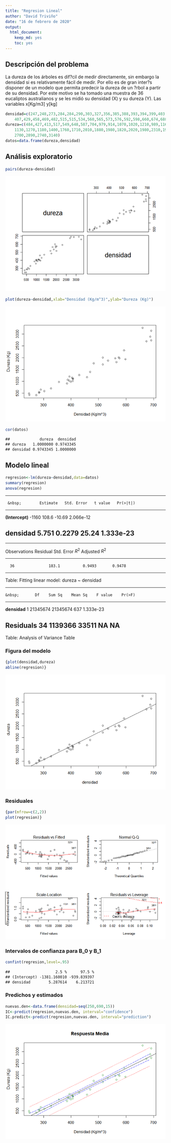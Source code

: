 ```yaml
---
title: "Regresion Lineal"
author: "David Triviño"
date: "16 de febrero de 2020"
output: 
  html_document:
    keep_md: yes
    toc: yes
---
```




## Descripción del problema

La dureza de los árboles es dif?cil de medir directamente, 
sin embargo la densidad si es relativamente fácil de medir. 
Por ello es de gran inter?s disponer de un modelo que permita 
predecir la dureza de un ?rbol a partir de su densidad. 
Por este motivo se ha tomado una muestra de 36 eucaliptos 
australianos y se les midió su densidad (X) y su dureza (Y). 
Las variables x[Kg/m3] y[kg]


```r
densidad=c(247,248,273,284,284,290,303,327,356,385,388,393,394,399,403,406,407,
    407,429,458,469,482,515,515,534,560,565,573,576,592,598,660,674,688,691,691)
dureza=c(484,427,413,517,549,648,587,704,979,914,1070,1020,1210,989,1160,1010,1100,
    1130,1270,1180,1400,1760,1710,2010,1880,1980,1820,2020,1980,2310,1940,3260,
    2700,2890,2740,3140)
datos=data.frame(dureza,densidad)
```

## Análisis exploratorio


```r
pairs(dureza~densidad)
```

![](Regresion_lineal_files/figure-html/pressure-1.png)<!-- -->


```r
plot(dureza~densidad,xlab="Densidad (Kg/m^3)",ylab="Dureza (Kg)")
```

![](Regresion_lineal_files/figure-html/unnamed-chunk-2-1.png)<!-- -->


```r
cor(datos) 
```

```
##             dureza  densidad
## dureza   1.0000000 0.9743345
## densidad 0.9743345 1.0000000
```

## Modelo lineal


```r
regresion<-lm(dureza~densidad,data=datos)
summary(regresion)
anova(regresion)
```


---------------------------------------------------------------
     &nbsp;        Estimate   Std. Error   t value   Pr(>|t|)  
----------------- ---------- ------------ --------- -----------
 **(Intercept)**    -1160       108.6      -10.69    2.066e-12 

  **densidad**      5.751       0.2279      25.24    1.333e-23 
---------------------------------------------------------------


--------------------------------------------------------------
 Observations   Residual Std. Error   $R^2$    Adjusted $R^2$ 
-------------- --------------------- -------- ----------------
      36               183.1          0.9493       0.9478     
--------------------------------------------------------------

Table: Fitting linear model: dureza ~ densidad


----------------------------------------------------------------
    &nbsp;       Df    Sum Sq    Mean Sq    F value    Pr(>F)   
--------------- ---- ---------- ---------- --------- -----------
 **densidad**    1    21345674   21345674     637     1.333e-23 

 **Residuals**   34   1139366     33511       NA         NA     
----------------------------------------------------------------

Table: Analysis of Variance Table

### Figura del modelo


```r
{plot(densidad,dureza)
abline(regresion)}
```

![](Regresion_lineal_files/figure-html/unnamed-chunk-6-1.png)<!-- -->

### Residuales


```r
{par(mfrow=c(2,2))
plot(regresion)}
```

![](Regresion_lineal_files/figure-html/unnamed-chunk-7-1.png)<!-- -->

### Intervalos de confianza para B_0 y B_1


```r
confint(regresion,level=.95)
```

```
##                    2.5 %      97.5 %
## (Intercept) -1381.160010 -939.839397
## densidad        5.287614    6.213721
```

### Predichos y estimados


```r
nuevas.den<-data.frame(densidad=seq(250,690,15))
IC<-predict(regresion,nuevas.den, interval="confidence")
IC.predict<-predict(regresion,nuevas.den, interval="prediction")
```

![](Regresion_lineal_files/figure-html/unnamed-chunk-10-1.png)<!-- -->

